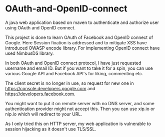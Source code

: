 # OAuth-and-OpenID-connect
A java web application based on maven to authenticate and authorize user using OAuth and OpenID connect.

This project is done to learn OAuth of Facebook and OpenID connect of Google. Here Session fixation is addressed and to mitigate XSS have introduced OWASP encode library. For implementing OpenID connect have used NimbusDS library.

In both OAuth and OpenID connect protocol, I have just requested username and email ID. But if you want to take it for a spin, you can use various Google API and Facebook API's for liking, commenting etc.

The client secret is no longer in use, so request for new one in https://console.developers.google.com and https://developers.facebook.com.

You might want to put it on remote server with no DNS server, and some authentication provider might not accept this. Then you can use xip.io or nip.io which will redirect to your URL.

As I only tried this on HTTP server, my web application is vulnerable to session hijacking as it doesn't use TLS/SSL.
